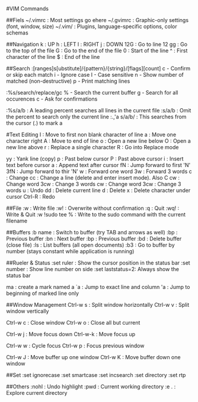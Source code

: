 #VIM Commands

##Fiels
~/.vimrc        : Most settings go ehere
~/.gvimrc       : Graphic-only settings (font, window, size)
~/.vim/         : Plugins, language-specific options, color schemas

##Navigation
k               : UP
h               : LEFT
l               : RIGHT
j               : DOWN
12G             : Go to line 12
gg              : Go to the top of the file
G               : Go to the end of the file
0               : Start of the line
^               : First character of the line
$               : End of the line


##Search
:[ranges]s[ubstitute]/{pattern}/{string}/[flags][count]
c - Confirm or skip each match
i - Ignore case
I - Case sensitive
n - Show number of matched (non-destructive)
p - Print matching lines

:%s/search/replace/gc
% - Search the current buffer
g - Search for all occurences
c - Ask for confirmations

:%s/a/b         : A leading percent searches all lines in the current file
:s/a/b          : Omit the percent to search only the current line
:.,'a s/a/b/    : This searches from the cursor (.) to mark a

#Text Editing
I               : Move to first non blank character of line
a               : Move one character right
A               : Move to end of line
o               : Open a new line below
O               : Open a new line above
r               : Replace a single character
R               : Go into Replace mode

yy              : Yank line (copy)
p               : Past below cursor
P               : Past above cursor
i               : Insert text before cursor
a               : Append text after cursor
fN              : Jump forward to first 'N'
3fN             : Jump forward to thir 'N'
w               : Forward one word
3w              : Forward 3 words
c               : Change
cc              : Change a line (delete and enter insert mode). Also C
cw              : Change word
3cw             : Change 3 words
cw              : Change word
3cw             : Change 3 words
u               : Undo
dd              : Delete current line
d               : Delete
x               : Delete character under cursor
Ctrl-R          : Redo

##File
:w              : Write file
:w!             : Overwrite without confirmation
:q              : Quit
:wq!            : Write & Quit
:w !sudo tee %  : Write to the sudo command with the current filename

##Buffers
:b name         : Switch to buffer (try TAB and arrows as well)
:bp             : Previous buffer
:bn             : Next buffer
:bp             : Previous buffer
:bd             : Delete buffer (close file)
:ls             : List buffers (all open documents)
:b3             : Go to buffer by number (stays constant while application is running)

##Rueler & Status
:set ruler       : Show the cursor position in the status bar
:set number      : Show line number on side
:set laststatus=2: Always show the status bar

ma               : create a mark named a
`a               : Jump to exact line and column
'a               : Jump to beginning of marked line only

##Window Management
Ctrl-w s        : Split window horizontally
Ctrl-w v        : Split window vertically

Ctrl-w c        : Close window
Ctrl-w o        : Close all but current

Ctrl-w j        : Move focus down
Ctrl-w-k        : Move focus up

Ctrl-w w        : Cycle focus
Ctrl-w p        : Focus previous window

Ctrl-w J        : Move buffer up one window
Ctrl-w K        : Move buffer down one window

##Set
:set ignorecase
:set smartcase
:set incsearch
:set directory
:set rtp

##Others
:nohl           : Undo highlight
:pwd            : Current working directory
:e .            : Explore current directory
